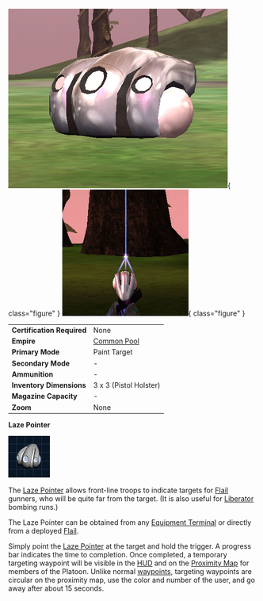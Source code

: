 ![](../images/Laze_Pointer.jpg){ class="figure" }
![](../images/Laze_powered.jpg){ class="figure" }

|                            |                                              |
| -------------------------- | -------------------------------------------- |
| **Certification Required** | None                                         |
| **Empire**                 | [Common Pool](../terminology/Common_Pool.md) |
| **Primary Mode**           | Paint Target                                 |
| **Secondary Mode**         | \-                                           |
| **Ammunition**             | \-                                           |
| **Inventory Dimensions**   | 3 x 3 (Pistol Holster)                       |
| **Magazine Capacity**      | \-                                           |
| **Zoom**                   | None                                         |

**Laze Pointer**

![image:Laze-Icon.jpg](../images/Laze-Icon.jpg)

The [Laze Pointer](Laze_Pointer.md) allows front-line troops to indicate targets
for [Flail](../vehicles/Flail.md) gunners, who will be quite far from the
target. (It is also useful for [Liberator](../vehicles/Liberator.md) bombing
runs.)

The Laze Pointer can be obtained from any
[Equipment Terminal](../items/Equipment_Terminal.md) or directly from a deployed
[Flail](../vehicles/Flail.md).

Simply point the [Laze Pointer](Laze_Pointer.md) at the target and hold the
trigger. A progress bar indicates the time to completion. Once completed, a
temporary targeting waypoint will be visible in the
[HUD](../terminology/Heads-up_Display.md) and on the
[Proximity Map](../terminology/Proximity_Map.md) for members of the Platoon.
Unlike normal [waypoints](../terminology/Waypoint.md), targeting waypoints are
circular on the proximity map, use the color and number of the user, and go away
after about 15 seconds.
